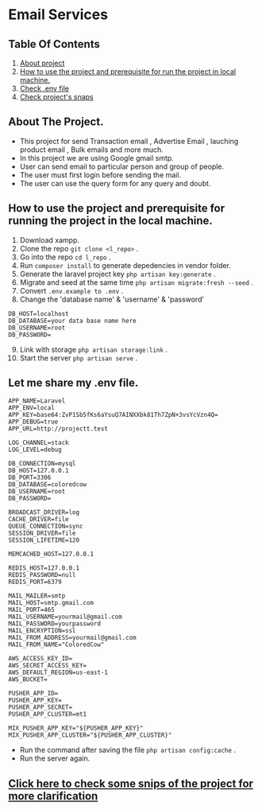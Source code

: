 # Email Services


## Table Of Contents
1. [About project](#desc)
2. [How to use the project and prerequisite for run the project in local machine.](#desc1)
3. [Check .env file](#desc2)
4. [Check project's snaps](#desc3)

<a name="desc"></a>
## About The Project.
* This project for send Transaction email , Advertise Email , lauching product email , Bulk emails and more much.
* In this project we are using Google gmail smtp. 
* User can send email to particular person and group of people.
* The user must first login before sending the mail.
* The user can use the query form for any query and doubt.
<a name="desc1"></a>
## How to use the project and prerequisite for running the project in the local machine.
1. Download xampp.
2. Clone the repo ```git clone <l_repo>``` .
3. Go into the repo ```cd l_repo``` .
4. Run ``` composer install ``` to generate depedencies in vendor folder.
5. Generate the laravel project key ```php artisan key:generate``` .
6. Migrate and seed at the same time ```php artisan migrate:fresh --seed``` .
7. Convert ``` .env.example to .env ``` .
8. Change the 'database name' & 'username' & 'password' 
```
DB_HOST=localhost
DB_DATABASE=your data base name here
DB_USERNAME=root
DB_PASSWORD=
``` 
9. Link with storage ```php artisan storage:link``` .
10. Start the server ```php artisan serve``` .
<a name="desc2"></a>
## Let me share my .env file.
```
APP_NAME=Laravel
APP_ENV=local
APP_KEY=base64:ZvP1Sb5fKs6aYsuQ7AINXXbk81Th7ZpN+3vsYcVzn4Q=
APP_DEBUG=true
APP_URL=http://projectt.test

LOG_CHANNEL=stack
LOG_LEVEL=debug

DB_CONNECTION=mysql
DB_HOST=127.0.0.1
DB_PORT=3306
DB_DATABASE=coloredcow
DB_USERNAME=root
DB_PASSWORD=

BROADCAST_DRIVER=log
CACHE_DRIVER=file
QUEUE_CONNECTION=sync
SESSION_DRIVER=file
SESSION_LIFETIME=120

MEMCACHED_HOST=127.0.0.1

REDIS_HOST=127.0.0.1
REDIS_PASSWORD=null
REDIS_PORT=6379

MAIL_MAILER=smtp
MAIL_HOST=smtp.gmail.com
MAIL_PORT=465
MAIL_USERNAME=yourmail@gmail.com
MAIL_PASSWORD=yourpassword
MAIL_ENCRYPTION=ssl
MAIL_FROM_ADDRESS=yourmail@gmail.com
MAIL_FROM_NAME="ColoredCow"

AWS_ACCESS_KEY_ID=
AWS_SECRET_ACCESS_KEY=
AWS_DEFAULT_REGION=us-east-1
AWS_BUCKET=

PUSHER_APP_ID=
PUSHER_APP_KEY=
PUSHER_APP_SECRET=
PUSHER_APP_CLUSTER=mt1

MIX_PUSHER_APP_KEY="${PUSHER_APP_KEY}"
MIX_PUSHER_APP_CLUSTER="${PUSHER_APP_CLUSTER}"
```

* Run the command after saving the file ```php artisan config:cache``` .
* Run the server again.
<a name="desc3"></a>
## [Click here to check some snips of the project for more clarification](https://drive.google.com/file/d/1X_jfxp6_zfAzN-OvaEj_RIVx5l59rB8a/view?usp=sharing)



